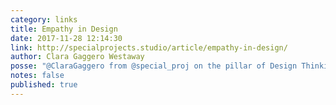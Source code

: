 ```yaml
---
category: links
title: Empathy in Design
date: 2017-11-28 12:14:30
link: http://specialprojects.studio/article/empathy-in-design/
author: Clara Gaggero Westaway
posse: "@ClaraGaggero from @special_proj on the pillar of Design Thinking - empathy."
notes: false
published: true
---
```

